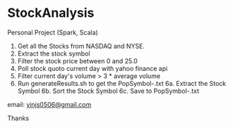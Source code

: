 # StockAnalysis

Personal Project (Spark, Scala)

1. Get all the Stocks from NASDAQ and NYSE.
2. Extract the stock symbol
3. Filter the stock price between 0 and 25.0
4. Poll stock quoto current day with yahoo finance api
5. Filter current day's volume > 3 * average volume
6. Run generateResults.sh to get the PopSymbol<Year>-<DayOfYear>.txt
    6a. Extract the Stock Symbol
    6b. Sort the Stock Symbol
    6c. Save to PopSymbol<Year>-<DayOfYear>.txt
    
    
email: yinjs0506@gmail.com

Thanks
